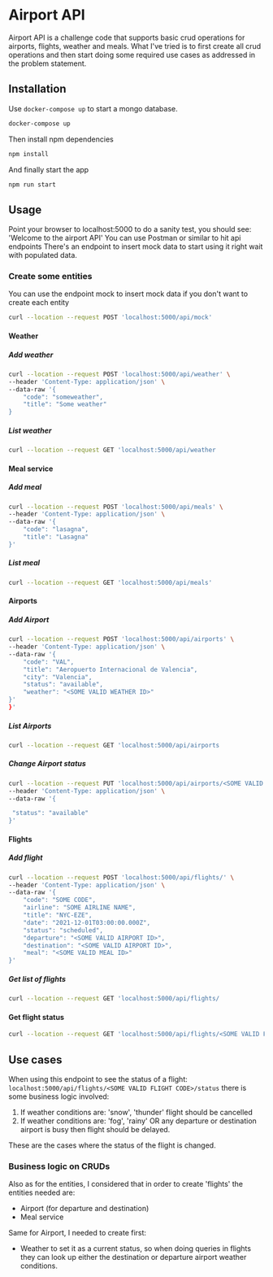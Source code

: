 # Airport API

Airport API is a challenge code that supports basic crud operations for airports, flights, weather and meals. What I've tried is to first create all crud operations and then start doing some required use cases as addressed in the problem statement.

## Installation

Use `docker-compose up` to start a mongo database.

```bash
docker-compose up
```

Then install npm dependencies

```bash
npm install
```

And finally start the app

```bash
npm run start
```

## Usage

Point your browser to localhost:5000 to do a sanity test, you should see: 'Welcome to the airport API'
You can use Postman or similar to hit api endpoints
There's an endpoint to insert mock data to start using it right wait with populated data.

### Create some entities

You can use the endpoint mock to insert mock data if you don't want to create each entity

```bash
curl --location --request POST 'localhost:5000/api/mock'
```

#### Weather

##### Add weather

```bash
curl --location --request POST 'localhost:5000/api/weather' \
--header 'Content-Type: application/json' \
--data-raw '{
    "code": "someweather",
    "title": "Some weather"
}
```

##### List weather

```bash
curl --location --request GET 'localhost:5000/api/weather
```

#### Meal service

##### Add meal

```bash
curl --location --request POST 'localhost:5000/api/meals' \
--header 'Content-Type: application/json' \
--data-raw '{
    "code": "lasagna",
    "title": "Lasagna"
}'
```

##### List meal

```bash
curl --location --request GET 'localhost:5000/api/meals'
```

#### Airports

##### Add Airport

```bash
curl --location --request POST 'localhost:5000/api/airports' \
--header 'Content-Type: application/json' \
--data-raw '{
    "code": "VAL",
    "title": "Aeropuerto Internacional de Valencia",
    "city": "Valencia",
    "status": "available",
    "weather": "<SOME VALID WEATHER ID>"
}'
}'
```

##### List Airports

```bash
curl --location --request GET 'localhost:5000/api/airports
```

##### Change Airport status

```bash
curl --location --request PUT 'localhost:5000/api/airports/<SOME VALID AIRPORT ID>/status' \
--header 'Content-Type: application/json' \
--data-raw '{

 "status": "available"
}'
```

#### Flights

##### Add flight

```bash
curl --location --request POST 'localhost:5000/api/flights/' \
--header 'Content-Type: application/json' \
--data-raw '{
    "code": "SOME CODE",
    "airline": "SOME AIRLINE NAME",
    "title": "NYC-EZE",
    "date": "2021-12-01T03:00:00.000Z",
    "status": "scheduled",
    "departure": "<SOME VALID AIRPORT ID>",
    "destination": "<SOME VALID AIRPORT ID>",
    "meal": "<SOME VALID MEAL ID>"
}'
```

##### Get list of flights

```bash
curl --location --request GET 'localhost:5000/api/flights/
```

#### Get flight status

```bash
curl --location --request GET 'localhost:5000/api/flights/<SOME VALID FLIGHT CODE>/status'
```

## Use cases

When using this endpoint to see the status of a flight: `localhost:5000/api/flights/<SOME VALID FLIGHT CODE>/status` there is some business logic involved:

1. If weather conditions are: 'snow', 'thunder' flight should be cancelled
2. If weather conditions are: 'fog', 'rainy' OR any departure or destination airport is busy then flight should be delayed.

These are the cases where the status of the flight is changed.

### Business logic on CRUDs

Also as for the entities, I considered that in order to create 'flights' the entities needed are:

- Airport (for departure and destination)
- Meal service

Same for Airport, I needed to create first:

- Weather to set it as a current status, so when doing queries in flights they can look up either the destination or departure airport weather conditions.

